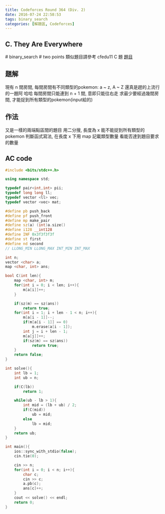 ```yaml
---
title: Codeforces Round 364 (Div. 2)
date: 2016-07-24 22:58:53
tags: binary_search
categories: [解題區, Codeforces]
---
```


## C. They Are Everywhere
\# binary_search \# two points
類似題目請參考 cfedu11 C 題
[題目](http://codeforces.com/contest/701/problem/C)

## 題解
現有 n 間房間, 每間房間有不同類型的pokemon: a ~ z, A ~ Z
還真是趕的上流行的一題阿 哈哈
每間房間只能連到 n + 1 間, 意即只能往右走
求最少要經過幾間房間, 才能捉到所有類型的pokemon(input給的)

## 作法
又是一樣的兩端點區間的題目
用二分搜, 長度為 x 能不能捉到所有類型的pokemon
判斷函式寫法, 在長度 x 下用 map 記載類型數量
看能否達到題目要求的數量

## AC code
```cpp
#include <bits/stdc++.h>

using namespace std;

typedef pair<int,int> pii;
typedef long long ll;
typedef vector <ll> vec;
typedef vector <vec> mat;

#define pb push_back
#define pf push_front
#define mp make_pair
#define sz(a) (int)a.size()
#define i128 __int128
#define INF 0x3f3f3f3f
#define st first
#define nd second
// LLONG_MIN LLONG_MAX INT_MIN INT_MAX

int n;
vector <char> a;
map <char, int> ans;

bool C(int len){
    map <char, int> m;
    for(int i = 0; i < len; i++){
        m[a[i]]++;
    }

    if(sz(m) == sz(ans))
        return true;
    for(int i = 1; i + len - 1 < n; i++){
        m[a[i - 1]]--;
        if(m[a[i - 1]] == 0)
            m.erase(a[i - 1]);
        int j = i + len - 1;
        m[a[j]]++;
        if(sz(m) == sz(ans))
            return true;
    }
    return false;
}

int solve(){
    int lb = 1;
    int ub = n;

    if(C(lb))
        return 1;

    while(ub - lb > 1){
        int mid = (lb + ub) / 2;
        if(C(mid))
            ub = mid;
        else
            lb = mid;
    }
    return ub;
}

int main(){
    ios::sync_with_stdio(false);
    cin.tie(0);

    cin >> n;
    for(int i = 0; i < n; i++){
        char c;
        cin >> c;
        a.pb(c);
        ans[c]++;
    }
    cout << solve() << endl;
    return 0;
}
```
